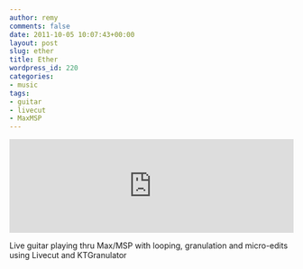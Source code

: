 ```yaml
---
author: remy
comments: false
date: 2011-10-05 10:07:43+00:00
layout: post
slug: ether
title: Ether
wordpress_id: 220
categories:
- music
tags:
- guitar
- livecut
- MaxMSP
---
```


<iframe width="100%" height="166" scrolling="no" frameborder="no" src="https://w.soundcloud.com/player/?url=http%3A%2F%2Fapi.soundcloud.com%2Ftracks%2F24651728"></iframe>

Live guitar playing thru Max/MSP with looping, granulation and micro-edits using Livecut and KTGranulator
